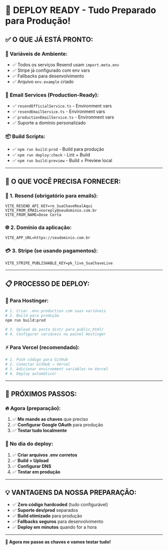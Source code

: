 # 🚀 DEPLOY READY - Tudo Preparado para Produção!

## ✅ **O QUE JÁ ESTÁ PRONTO:**

### **🔧 Variáveis de Ambiente:**
- ✅ Todos os serviços Resend usam `import.meta.env`
- ✅ Stripe já configurado com env vars
- ✅ Fallbacks para desenvolvimento
- ✅ Arquivo `env.example` criado

### **📧 Email Services (Production-Ready):**
- ✅ `resendOfficialService.ts` - Environment vars
- ✅ `resendEmailService.ts` - Environment vars  
- ✅ `productionEmailService.ts` - Environment vars
- ✅ Suporte a domínio personalizado

### **📦 Build Scripts:**
- ✅ `npm run build:prod` - Build para produção
- ✅ `npm run deploy:check` - Lint + Build
- ✅ `npm run build:preview` - Build + Preview local

---

## 🔑 **O QUE VOCÊ PRECISA FORNECER:**

### **📧 1. Resend (obrigatório para emails):**
```env
VITE_RESEND_API_KEY=re_SuaChaveRealAqui
VITE_FROM_EMAIL=noreply@seudominio.com.br
VITE_FROM_NAME=Dose Certa
```

### **🌐 2. Domínio da aplicação:**
```env
VITE_APP_URL=https://seudominio.com.br
```

### **💳 3. Stripe (se usando pagamentos):**
```env
VITE_STRIPE_PUBLISHABLE_KEY=pk_live_SuaChaveLive
```

---

## 📋 **PROCESSO DE DEPLOY:**

### **🔄 Para Hostinger:**
```bash
# 1. Criar .env.production com suas variáveis
# 2. Build para produção
npm run build:prod

# 3. Upload da pasta dist/ para public_html/
# 4. Configurar variáveis no painel Hostinger
```

### **⚡ Para Vercel (recomendado):**
```bash
# 1. Push código para GitHub
# 2. Conectar GitHub → Vercel
# 3. Adicionar environment variables no Vercel
# 4. Deploy automático!
```

---

## 🎯 **PRÓXIMOS PASSOS:**

### **🔥 Agora (preparação):**
1. ✅ **Me mande as chaves** que preciso
2. ✅ **Configurar Google OAuth** para produção
3. ✅ **Testar tudo localmente**

### **🚀 No dia do deploy:**
1. ✅ **Criar arquivos .env corretos**
2. ✅ **Build + Upload**
3. ✅ **Configurar DNS**
4. ✅ **Testar em produção**

---

## 💡 **VANTAGENS DA NOSSA PREPARAÇÃO:**

- ✅ **Zero código hardcoded** (tudo configurável)
- ✅ **Suporte dev/prod** separados
- ✅ **Build otimizado** para produção
- ✅ **Fallbacks seguros** para desenvolvimento
- ✅ **Deploy em minutos** quando for a hora

---

**🎯 Agora me passe as chaves e vamos testar tudo!**